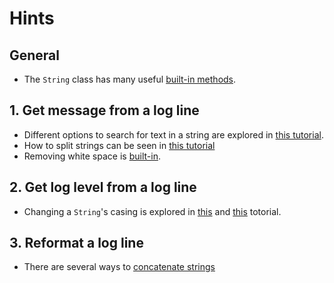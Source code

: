 # Hints

## General

- The `String` class has many useful [built-in methods][string-class].

## 1. Get message from a log line

- Different options to search for text in a string are explored in [this tutorial][tutorial-search-text-in-string].
- How to split strings can be seen in [this tutorial][tutorial-split-strings]
- Removing white space is [built-in][tutorial-trim-white-space].

## 2. Get log level from a log line

- Changing a `String`'s casing is explored in [this][tutorial-changing-case-upper] and [this][tutorial-changing-case-lower] totorial.

## 3. Reformat a log line

- There are several ways to [concatenate strings][tutorial-concatenate-strings]

[string-class]: https://docs.oracle.com/javase/8/docs/api/java/lang/String.html
[tutorial-search-text-in-string]: https://javarevisited.blogspot.com/2016/10/how-to-check-if-string-contains-another-substring-in-java-indexof-example.html
[tutorial-trim-white-space]: https://www.geeksforgeeks.org/java-string-trim-method-example/
[tutorial-changing-case-upper]: https://www.javatpoint.com/java-string-touppercase
[tutorial-changing-case-lower]: https://www.javatpoint.com/java-string-tolowercase
[tutorial-concatenate-strings]: https://www.javatpoint.com/string-concatenation-in-java
[tutorial-split-strings]: https://www.geeksforgeeks.org/split-string-java-examples/
